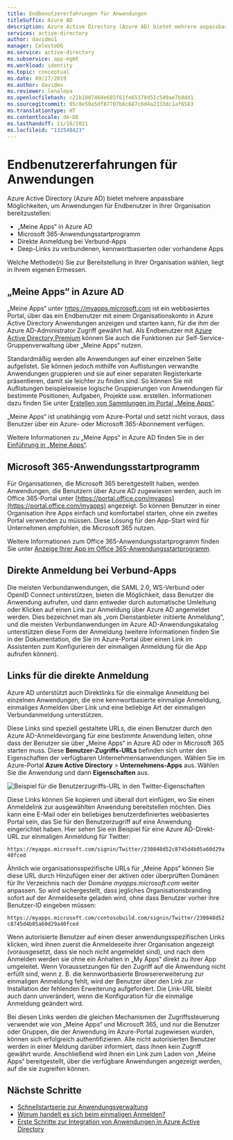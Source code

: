 ```yaml
---
title: Endbenutzererfahrungen für Anwendungen
titleSuffix: Azure AD
description: Azure Active Directory (Azure AD) bietet mehrere anpassbare Möglichkeiten, um Anwendungen für Endbenutzer in Ihrer Organisation bereitzustellen.
services: active-directory
author: davidmu1
manager: CelesteDG
ms.service: active-directory
ms.subservice: app-mgmt
ms.workload: identity
ms.topic: conceptual
ms.date: 09/27/2019
ms.author: davidmu
ms.reviewer: lenalepa
ms.openlocfilehash: c21b1807468e685f61fe65178d51c549ae7b8dd1
ms.sourcegitcommit: 05c8e50a5df87707b6c687c6d4a2133dc1af6583
ms.translationtype: HT
ms.contentlocale: de-DE
ms.lasthandoff: 11/16/2021
ms.locfileid: "132548423"
---
```

# <a name="end-user-experiences-for-applications"></a>Endbenutzererfahrungen für Anwendungen

Azure Active Directory (Azure AD) bietet mehrere anpassbare Möglichkeiten, um Anwendungen für Endbenutzer in Ihrer Organisation bereitzustellen:

* „Meine Apps“ in Azure AD
* Microsoft 365-Anwendungsstartprogramm
* Direkte Anmeldung bei Verbund-Apps
* Deep-Links zu verbundenen, kennwortbasierten oder vorhandene Apps

Welche Methode(n) Sie zur Bereitstellung in Ihrer Organisation wählen, liegt in Ihrem eigenen Ermessen.

## <a name="azure-ad-my-apps"></a>„Meine Apps“ in Azure AD

„Meine Apps“ unter <https://myapps.microsoft.com> ist ein webbasiertes Portal, über das ein Endbenutzer mit einem Organisationskonto in Azure Active Directory Anwendungen anzeigen und starten kann, für die ihm der Azure AD-Administrator Zugriff gewährt hat. Als Endbenutzer mit [Azure Active Directory Premium](https://www.microsoft.com/security/business/identity-access-management/azure-ad-pricing) können Sie auch die Funktionen zur Self-Service-Gruppenverwaltung über „Meine Apps“ nutzen.

Standardmäßig werden alle Anwendungen auf einer einzelnen Seite aufgelistet. Sie können jedoch mithilfe von Auflistungen verwandte Anwendungen gruppieren und sie auf einer separaten Registerkarte präsentieren, damit sie leichter zu finden sind. So können Sie mit Auflistungen beispielsweise logische Gruppierungen von Anwendungen für bestimmte Positionen, Aufgaben, Projekte usw. erstellen. Informationen dazu finden Sie unter [Erstellen von Sammlungen im Portal „Meine Apps“](access-panel-collections.md).

„Meine Apps“ ist unabhängig vom Azure-Portal und setzt nicht voraus, dass Benutzer über ein Azure- oder Microsoft 365-Abonnement verfügen.

Weitere Informationen zu „Meine Apps“ in Azure AD finden Sie in der [Einführung in „Meine Apps“](https://support.microsoft.com/account-billing/sign-in-and-start-apps-from-the-my-apps-portal-2f3b1bae-0e5a-4a86-a33e-876fbd2a4510).

## <a name="microsoft-365-application-launcher"></a>Microsoft 365-Anwendungsstartprogramm

Für Organisationen, die Microsoft 365 bereitgestellt haben, werden Anwendungen, die Benutzern über Azure AD zugewiesen werden, auch im Office 365-Portal unter [https://portal.office.com/myapps](https://portal.office.com/myapps) angezeigt. So können Benutzer in einer Organisation ihre Apps einfach und komfortabel starten, ohne ein zweites Portal verwenden zu müssen. Diese Lösung für den App-Start wird für Unternehmen empfohlen, die Microsoft 365 nutzen.

Weitere Informationen zum Office 365-Anwendungsstartprogramm finden Sie unter [Anzeige Ihrer App im Office 365-Anwendungsstartprogramm](/previous-versions/office/office-365-api/).

## <a name="direct-sign-on-to-federated-apps"></a>Direkte Anmeldung bei Verbund-Apps

Die meisten Verbundanwendungen, die SAML 2.0, WS-Verbund oder OpenID Connect unterstützen, bieten die Möglichkeit, dass Benutzer die Anwendung aufrufen, und dann entweder durch automatische Umleitung oder Klicken auf einen Link zur Anmeldung über Azure AD angemeldet werden. Dies bezeichnet man als „vom Dienstanbieter initiierte Anmeldung“, und die meisten Verbundanwendungen im Azure AD-Anwendungskatalog unterstützen diese Form der Anmeldung (weitere Informationen finden Sie in der Dokumentation, die Sie im Azure-Portal über einen Link im Assistenten zum Konfigurieren der einmaligen Anmeldung für die App aufrufen können).

## <a name="direct-sign-on-links"></a>Links für die direkte Anmeldung

Azure AD unterstützt auch Direktlinks für die einmalige Anmeldung bei einzelnen Anwendungen, die eine kennwortbasierte einmalige Anmeldung, einmaliges Anmelden über Link und eine beliebige Art der einmaligen Verbundanmeldung unterstützen.

Diese Links sind speziell gestaltete URLs, die einen Benutzer durch den Azure AD-Anmeldevorgang für eine bestimmte Anwendung leiten, ohne dass der Benutzer sie über „Meine Apps“ in Azure AD oder in Microsoft 365 starten muss. Diese **Benutzer-Zugriffs-URLs** befinden sich unter den Eigenschaften der verfügbaren Unternehmensanwendungen. Wählen Sie im Azure-Portal **Azure Active Directory** > **Unternehmens-Apps** aus. Wählen Sie die Anwendung und dann **Eigenschaften** aus.

![Beispiel für die Benutzerzugriffs-URL in den Twitter-Eigenschaften](media/end-user-experiences/direct-sign-on-link.png)

Diese Links können Sie kopieren und überall dort einfügen, wo Sie einen Anmeldelink zur ausgewählten Anwendung bereitstellen möchten. Dies kann eine E-Mail oder ein beliebiges benutzerdefiniertes webbasiertes Portal sein, das Sie für den Benutzerzugriff auf eine Anwendung eingerichtet haben. Hier sehen Sie ein Beispiel für eine Azure AD-Direkt-URL zur einmaligen Anmeldung für Twitter:

`https://myapps.microsoft.com/signin/Twitter/230848d52c8745d4b05a60d29a40fced`

Ähnlich wie organisationsspezifische URLs für „Meine Apps“ können Sie diese URL durch Hinzufügen einer der aktiven oder überprüften Domänen für Ihr Verzeichnis nach der Domäne *myapps.microsoft.com* weiter anpassen. So wird sichergestellt, dass jegliches Organisationsbranding sofort auf der Anmeldeseite geladen wird, ohne dass Benutzer vorher ihre Benutzer-ID eingeben müssen:

`https://myapps.microsoft.com/contosobuild.com/signin/Twitter/230848d52c8745d4b05a60d29a40fced`

Wenn autorisierte Benutzer auf einen dieser anwendungsspezifischen Links klicken, wird ihnen zuerst die Anmeldeseite ihrer Organisation angezeigt (vorausgesetzt, dass sie noch nicht angemeldet sind), und nach dem Anmelden werden sie ohne ein Anhalten in „My Apps“ direkt zu ihrer App umgeleitet. Wenn Voraussetzungen für den Zugriff auf die Anwendung nicht erfüllt sind, wenn z. B. die kennwortbasierte Browsererweiterung zur einmaligen Anmeldung fehlt, wird der Benutzer über den Link zur Installation der fehlenden Erweiterung aufgefordert. Die Link-URL bleibt auch dann unverändert, wenn die Konfiguration für die einmalige Anmeldung geändert wird.

Bei diesen Links werden die gleichen Mechanismen der Zugriffssteuerung verwendet wie von „Meine Apps“ und Microsoft 365, und nur die Benutzer oder Gruppen, die der Anwendung im Azure-Portal zugewiesen wurden, können sich erfolgreich authentifizieren. Alle nicht autorisierten Benutzer werden in einer Meldung darüber informiert, dass ihnen kein Zugriff gewährt wurde. Anschließend wird ihnen ein Link zum Laden von „Meine Apps“ bereitgestellt, über die verfügbare Anwendungen angezeigt werden, auf die sie zugreifen können.

## <a name="next-steps"></a>Nächste Schritte

* [Schnellstartserie zur Anwendungsverwaltung](view-applications-portal.md)
* [Worum handelt es sich beim einmaligen Anmelden?](what-is-single-sign-on.md)
* [Erste Schritte zur Integration von Anwendungen in Azure Active Directory](plan-an-application-integration.md)
